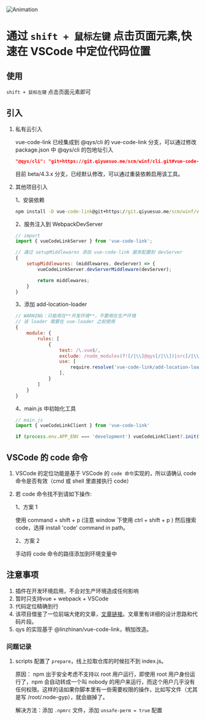 ![Animation](https://user-images.githubusercontent.com/62974111/174468768-dcacbfaa-3565-4608-bbb3-9a1b81da4ff0.gif)
# 通过 `shift + 鼠标左键` 点击页面元素,快速在 VSCode 中定位代码位置

## 使用

`shift + 鼠标左键` 点击页面元素即可

## 引入

1. 私有云引入

    vue-code-link 已经集成到 @qys/cli 的 vue-code-link 分支，可以通过修改 package.json 中 @qys/cli 的包地址引入
    ```json
    "@qys/cli": "git+https://git.qiyuesuo.me/scm/winf/cli.git#vue-code-link",
    ```  
    目前 beta/4.3.x 分支，已经默认修改，可以通过重装依赖启用该工具。

2. 其他项目引入

    1、安装依赖

    ```cmd
    npm install -D vue-code-link@git+https://git.qiyuesuo.me/scm/winf/vue-code-link.git
    ```

    2、服务注入到 WebpackDevServer

    ```js
    // import
    import { vueCodeLinkServer } from 'vue-code-link';

    // 通过 setupMiddlewares 添加 vue-code-link 服务配置到 devServer
    {
        setupMiddlewares: (middlewares, devServer) => {
            vueCodeLinkServer.devServerMiddleware(devServer);

            return middlewares;
        }
    }
    ```

    3、添加 add-location-loader

    ```js
    // WARNING：只能用在**开发环境**，不要用在生产环境
    // 该 loader 需要在 vue-loader 之前使用
    {
        module: {
            rules: [
                {
                    test: /\.vue$/,
                    exclude: /node_modules(?![/|\\]@qys[/|\\])|src[/|\\]components|src[/|\\]packages/,
                    use: [
                        require.resolve('vue-code-link/add-location-loader'),
                    ],
                }
            ]
        }
    }
    ```

    4、main.js 中初始化工具

    ```js
    // main.js
    import { vueCodeLinkClient } from 'vue-code-link'

    if (process.env.APP_ENV === 'development') vueCodeLinkClient?.init(); // 只在开发环境生效；开发环境的判断请根据项目设置
    ```
## VSCode 的 code 命令

1. VSCode 的定位功能是基于 VSCode 的 `code 命令`实现的，所以请确认 code 命令是否有效（cmd 或 shell 里直接执行 code）

2. 若 code 命令找不到请如下操作:

    1、方案 1

    使用 command + shift + p (注意 window 下使用 ctrl + shift + p ) 然后搜索 code，选择 install 'code' command in path。

    2、方案 2

    手动将 code 命令的路径添加到环境变量中

## 注意事项

1. 插件在开发环境启用，不会对生产环境造成任何影响
2. 暂时只支持vue + webpack + VSCode
3. 代码定位精确到行
4. 该项目借鉴了一位前端大佬的文章，[文章链接](https://mp.weixin.qq.com/s/AZQTK_lk8BxxWZCDU5P_Yg)。文章里有详细的设计思路和代码片段。
5. qys 的实现基于 @linzhinan/vue-code-link，稍加改造。

### 问题记录

1. scripts 配置了 `prepare`，线上拉取仓库的时候拉不到 index.js。

    原因： npm 出于安全考虑不支持以 root 用户运行，即使用 root 用户身份运行了，npm 会自动转成一个叫 nobody 的用户来运行，而这个用户几乎没有任何权限。这样的话如果你脚本里有一些需要权限的操作，比如写文件（尤其是写 /root/.node-gyp），就会崩掉了。

    解决方法：添加 `.npmrc` 文件，添加 `unsafe-perm = true` 配置

